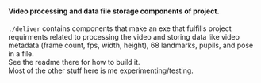 #### Video processing and data file storage components of project.  
`./deliver` contains components that make an exe that fulfills project requirments related to processing the video and storing data like video metadata (frame count, fps, width, height), 68 landmarks, pupils, and pose in a file.  
See the readme there for how to build it.    
Most of the other stuff here is me experimenting/testing.  
